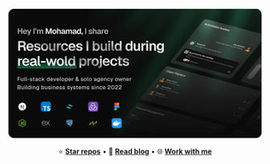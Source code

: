 ![Banner](banner.webp)

<p align="center">
⭐ <a href="https://github.com/mhaqnegahdar?tab=repositories"><strong>Star repos</strong></a> • 📖 <a href="https://mhaqnegahdar.site/blog"><strong>Read blog</strong></a> • 🌐 <a href="mailto:mhaqnegahdar@gmail.com"><strong>Work with me</strong></a>
</p>
